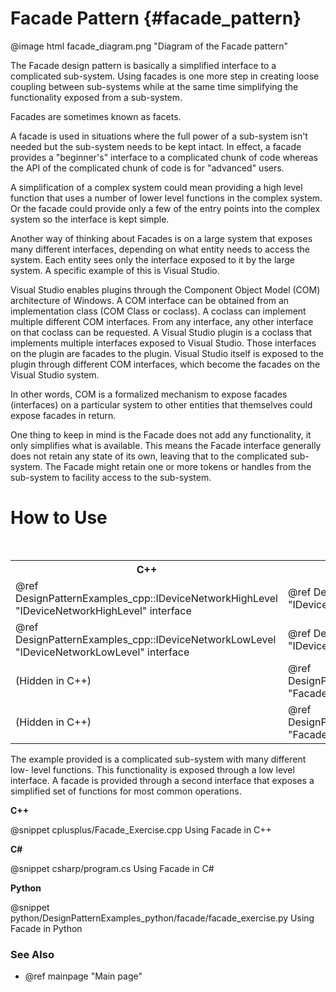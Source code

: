 # Facade Pattern {#facade_pattern}

@image html facade_diagram.png "Diagram of the Facade pattern"

The Facade design pattern is basically a simplified interface to a
complicated sub-system.  Using facades is one more step in creating loose
coupling between sub-systems while at the same time simplifying the
functionality exposed from a sub-system.

Facades are sometimes known as facets.

A facade is used in situations where the full power of a sub-system isn't
needed but the sub-system needs to be kept intact.  In effect, a facade
provides a "beginner's" interface to a complicated chunk of code whereas
the API of the complicated chunk of code is for "advanced" users.

A simplification of a complex system could mean providing a high level
function that uses a number of lower level functions in the complex
system.  Or the facade could provide only a few of the entry points into
the complex system so the interface is kept simple.

Another way of thinking about Facades is on a large system that exposes
many different interfaces, depending on what entity needs to access the
system.  Each entity sees only the interface exposed to it by the large
system.  A specific example of this is Visual Studio.

Visual Studio enables plugins through the Component Object Model (COM)
architecture of Windows.  A COM interface can be obtained from an
implementation class (COM Class or coclass).  A coclass can implement
multiple different COM interfaces.  From any interface, any other interface
on that coclass can be requested.  A Visual Studio plugin is a coclass that
implements multiple interfaces exposed to Visual Studio.  Those interfaces
on the plugin are facades to the plugin.  Visual Studio itself is exposed
to the plugin through different COM interfaces, which become the facades on
the Visual Studio system.

In other words, COM is a formalized mechanism to expose facades
(interfaces) on a particular system to other entities that themselves could
expose facades in return.

One thing to keep in mind is the Facade does not add any functionality,
it only simplifies what is available.  This means the Facade interface
generally does not retain any state of its own, leaving that to the
complicated sub-system.  The Facade might retain one or more tokens or
handles from the sub-system to facility access to the sub-system.

# How to Use

<table>
<caption>Links to the Facade classes and interfaces</caption>
<tr>
  <th>C++
  <th>C#
  <th>Python
<tr>
  <td>@ref DesignPatternExamples_cpp::IDeviceNetworkHighLevel "IDeviceNetworkHighLevel" interface
  <td>@ref DesignPatternExamples_csharp.IDeviceNetworkHighLevel "IDeviceNetworkHighLevel" interface
  <td>@ref DesignPatternExamples_python.facade.facade_interface.IDeviceNetworkHighLevel "IDeviceNetworkHighLevel" interface
<tr>
  <td>@ref DesignPatternExamples_cpp::IDeviceNetworkLowLevel "IDeviceNetworkLowLevel" interface
  <td>@ref DesignPatternExamples_csharp.IDeviceNetworkLowLevel "IDeviceNetworkLowLevel" interface
  <td>@ref DesignPatternExamples_python.facade.facadesubsystem_interface.IDeviceNetworkLowLevel "IDeviceNetworkLowLevel" interface
<tr>
  <td>(Hidden in C++)
  <td>@ref DesignPatternExamples_csharp.Facade_ComplicatedSubSystem "Facade_ComplicatedSubSystem" class
  <td>@ref DesignPatternExamples_python.facade.facade_highlevelsystem.DeviceNetworkHighLevel "DeviceNetworkHighLevel" class
<tr>
  <td>(Hidden in C++)
  <td>@ref DesignPatternExamples_csharp.Facade_ComplicatedSubSystem "Facade_ComplicatedSubSystem" class
  <td>@ref DesignPatternExamples_python.facade.facade_complicatedsubsystem.Facade_ComplicatedSubSystem "Facade_ComplicatedSubSystem" class
</table>

The example provided is a complicated sub-system with many different low-
level functions.  This functionality is exposed through a low level
interface.  A facade is provided through a second interface that exposes
a simplified set of functions for most common operations.

__C++__

@snippet cplusplus/Facade_Exercise.cpp Using Facade in C++

__C#__

@snippet csharp/program.cs Using Facade in C#

__Python__

@snippet python/DesignPatternExamples_python/facade/facade_exercise.py Using Facade in Python

### See Also
- @ref mainpage "Main page"
